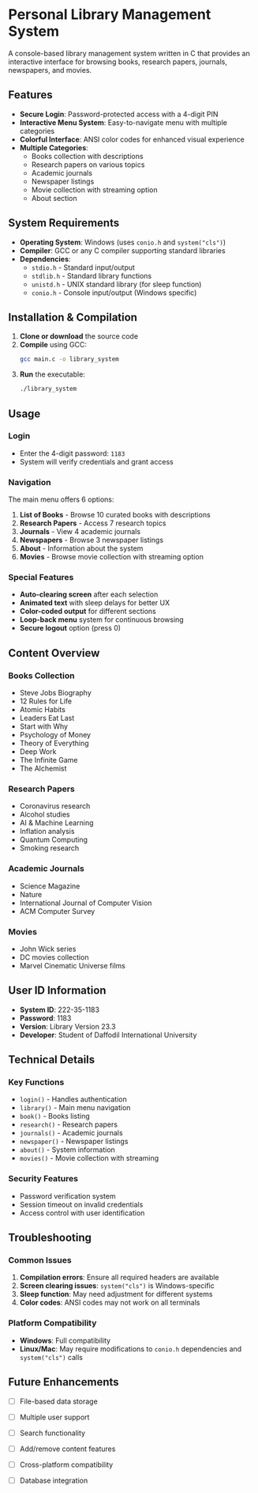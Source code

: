 # Personal Library Management System

A console-based library management system written in C that provides an interactive interface for browsing books, research papers, journals, newspapers, and movies.

## Features

- **Secure Login**: Password-protected access with a 4-digit PIN
- **Interactive Menu System**: Easy-to-navigate menu with multiple categories
- **Colorful Interface**: ANSI color codes for enhanced visual experience
- **Multiple Categories**:
  - Books collection with descriptions
  - Research papers on various topics
  - Academic journals
  - Newspaper listings
  - Movie collection with streaming option
  - About section

## System Requirements

- **Operating System**: Windows (uses `conio.h` and `system("cls")`)
- **Compiler**: GCC or any C compiler supporting standard libraries
- **Dependencies**: 
  - `stdio.h` - Standard input/output
  - `stdlib.h` - Standard library functions
  - `unistd.h` - UNIX standard library (for sleep function)
  - `conio.h` - Console input/output (Windows specific)

## Installation & Compilation

1. **Clone or download** the source code
2. **Compile** using GCC:
   ```bash
   gcc main.c -o library_system
   ```
3. **Run** the executable:
   ```bash
   ./library_system
   ```

## Usage

### Login
- Enter the 4-digit password: `1183`
- System will verify credentials and grant access

### Navigation
The main menu offers 6 options:
1. **List of Books** - Browse 10 curated books with descriptions
2. **Research Papers** - Access 7 research topics
3. **Journals** - View 4 academic journals
4. **Newspapers** - Browse 3 newspaper listings
5. **About** - Information about the system
6. **Movies** - Browse movie collection with streaming option

### Special Features
- **Auto-clearing screen** after each selection
- **Animated text** with sleep delays for better UX
- **Color-coded output** for different sections
- **Loop-back menu** system for continuous browsing
- **Secure logout** option (press 0)

## Content Overview

### Books Collection
- Steve Jobs Biography
- 12 Rules for Life
- Atomic Habits
- Leaders Eat Last
- Start with Why
- Psychology of Money
- Theory of Everything
- Deep Work
- The Infinite Game
- The Alchemist

### Research Papers
- Coronavirus research
- Alcohol studies
- AI & Machine Learning
- Inflation analysis
- Quantum Computing
- Smoking research

### Academic Journals
- Science Magazine
- Nature
- International Journal of Computer Vision
- ACM Computer Survey

### Movies
- John Wick series
- DC movies collection
- Marvel Cinematic Universe films

## User ID Information

- **System ID**: 222-35-1183
- **Password**: 1183
- **Version**: Library Version 23.3
- **Developer**: Student of Daffodil International University

## Technical Details

### Key Functions
- `login()` - Handles authentication
- `library()` - Main menu navigation
- `book()` - Books listing
- `research()` - Research papers
- `journals()` - Academic journals
- `newspaper()` - Newspaper listings
- `about()` - System information
- `movies()` - Movie collection with streaming

### Security Features
- Password verification system
- Session timeout on invalid credentials
- Access control with user identification

## Troubleshooting

### Common Issues
1. **Compilation errors**: Ensure all required headers are available
2. **Screen clearing issues**: `system("cls")` is Windows-specific
3. **Sleep function**: May need adjustment for different systems
4. **Color codes**: ANSI codes may not work on all terminals

### Platform Compatibility
- **Windows**: Full compatibility
- **Linux/Mac**: May require modifications to `conio.h` dependencies and `system("cls")` calls

## Future Enhancements

- [ ] File-based data storage
- [ ] Multiple user support
- [ ] Search functionality
- [ ] Add/remove content features
- [ ] Cross-platform compatibility
- [ ] Database integration

